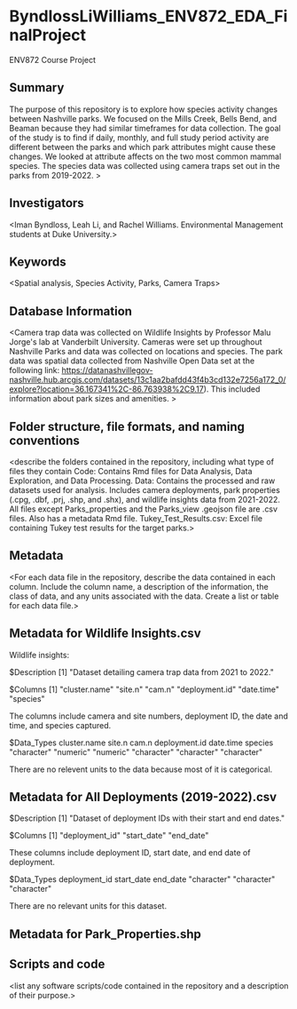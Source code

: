 # ByndlossLiWilliams_ENV872_EDA_FinalProject
ENV872 Course Project
## Summary


The purpose of this repository is to explore how species activity changes between Nashville parks. We focused on the Mills Creek, Bells Bend, and Beaman because they had similar timeframes for data collection. The goal of the study is to find if daily, monthly, and full study period activity are different between the parks and which park attributes might cause these changes. We looked at attribute affects on the two most common mammal species. The species data was collected using camera traps set out in the parks from 2019-2022. >

## Investigators

<Iman Byndloss, Leah Li, and Rachel Williams. Environmental Management students at Duke University.>

## Keywords

<Spatial analysis, Species Activity, Parks, Camera Traps>

## Database Information

<Camera trap data was collected on Wildlife Insights by Professor Malu Jorge's lab
at Vanderbilt University. Cameras were set up throughout Nashville Parks and data 
was collected on locations and species. The park data was spatial data collected
from Nashville Open Data set at the following link: https://datanashvillegov-nashville.hub.arcgis.com/datasets/13c1aa2bafdd43f4b3cd132e7256a172_0/explore?location=36.167341%2C-86.763938%2C9.17). This included information about park sizes and 
amenities. >


## Folder structure, file formats, and naming conventions 

<describe the folders contained in the repository, including what type of files they contain
Code: Contains Rmd files for Data Analysis, Data Exploration, and Data Processing. 
Data: Contains the processed and raw datasets used for analysis. Includes camera deployments, park properties (.cpg, .dbf, .prj, .shp, and .shx), and wildlife insights data from 2021-2022. All files except Parks_properties and the Parks_view .geojson file are .csv files. Also has a metadata Rmd file.
Tukey_Test_Results.csv: Excel file containing Tukey test results for the target parks.>

<describe the formats of files for the various purposes contained in the repository>

<describe your file naming conventions>

## Metadata

<For each data file in the repository, describe the data contained in each column. Include the column name, a description of the information, the class of data, and any units associated with the data. Create a list or table for each data file.> 
## Metadata for Wildlife Insights.csv

Wildlife insights: 

$Description
[1] "Dataset detailing camera trap data from 2021 to 2022."

$Columns
[1] "cluster.name"  "site.n"   "cam.n"  "deployment.id" "date.time"   "species"  

The columns include camera and site numbers, deployment ID, the date and time,
and species captured. 

$Data_Types
 cluster.name        site.n         cam.n deployment.id     date.time       species 
  "character"     "numeric"     "numeric"   "character"   "character"   "character" 

There are no relevent units to the data because most of it is categorical. 


## Metadata for All Deployments (2019-2022).csv

$Description
[1] "Dataset of deployment IDs with their start and end dates."

$Columns
[1] "deployment_id" "start_date"    "end_date" 

These columns include deployment ID, start date, and end date of deployment. 

$Data_Types
deployment_id    start_date      end_date 
  "character"   "character"   "character" 

There are no relevant units for this dataset. 

## Metadata for Park_Properties.shp



## Scripts and code

<list any software scripts/code contained in the repository and a description of their purpose.>